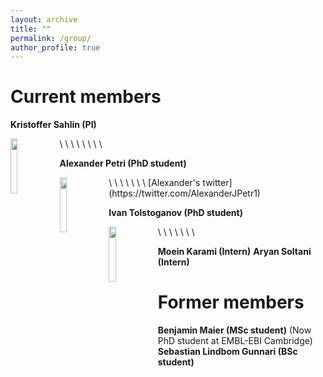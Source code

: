 ```yaml
---
layout: archive
title: ""
permalink: /group/
author_profile: true
---
```


<h1>Current members</h1>

**Kristoffer Sahlin (PI)**

<img align="left" width="15%" src="http://sahlingroup.github.io/files/profile_pic_2020.png"> 
\
\
\
\
\
\
\
\

**Alexander Petri (PhD student)**

<img align="left" width="15%" src="http://sahlingroup.github.io/files/PetriPicture.jpg"> 
\
\
\
\
\
\
\
[Alexander's twitter](https://twitter.com/AlexanderJPetr1)

**Ivan Tolstoganov (PhD student)**

<img align="left" width="15%" src="http://sahlingroup.github.io/files/Ivan_T.png"> 
\
\
\
\
\
\
\

**Moein Karami (Intern)**
**Aryan Soltani (Intern)**


<h1>Former members</h1>

**Benjamin Maier (MSc student)** (Now PhD student at EMBL-EBI Cambridge)
**Sebastian Lindbom Gunnari (BSc student)**
<!-- <img align="left" width="15%" src="http://sahlingroup.github.io/files/Benjamin2.png">  -->
